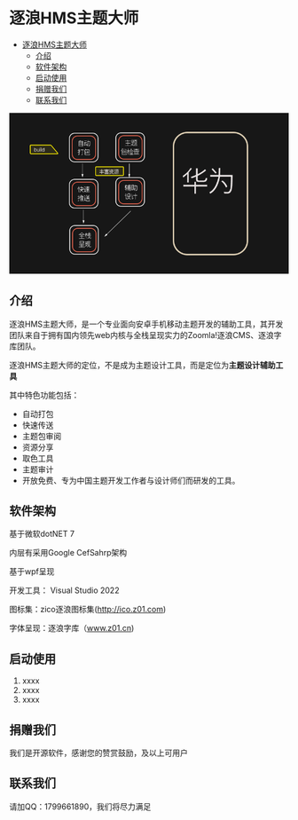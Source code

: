 # 逐浪HMS主题大师
<!-- TOC -->

- [逐浪HMS主题大师](#逐浪hms主题大师)
  - [介绍](#介绍)
  - [软件架构](#软件架构)
  - [启动使用](#启动使用)
  - [捐赠我们](#捐赠我们)
  - [联系我们](#联系我们)

<!-- /TOC -->


<img src="images/about.gif" />



## 介绍

逐浪HMS主题大师，是一个专业面向安卓手机移动主题开发的辅助工具，其开发团队来自于拥有国内领先web内核与全栈呈现实力的Zoomla!逐浪CMS、逐浪字库团队。

逐浪HMS主题大师的定位，不是成为主题设计工具，而是定位为**主题设计辅助工具**

其中特色功能包括：

- 自动打包
- 快速传送
- 主题包审阅
- 资源分享
- 取色工具
- 主题审计
- 开放免费、专为中国主题开发工作者与设计师们而研发的工具。


## 软件架构

基于微软dotNET 7

内层有采用Google CefSahrp架构

基于wpf呈现

开发工具： Visual Studio 2022

图标集：zico逐浪图标集(http://ico.z01.com) 

字体呈现：逐浪字库（www.z01.cn)


## 启动使用

1.  xxxx
2.  xxxx
3.  xxxx
   




## 捐赠我们

我们是开源软件，感谢您的赞赏鼓励，及以上可用户

## 联系我们

请加QQ：1799661890，我们将尽力满足
